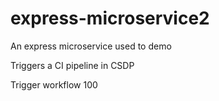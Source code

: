 # express-microservice2
An express microservice used to demo

Triggers a CI pipeline in CSDP

Trigger workflow 100
